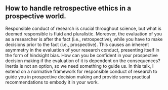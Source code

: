 How to handle retrospective ethics in a prospective world.
---
Responsible conduct of research is crucial throughout science, but what is deemed responsible is fluid and pluralistic. Moreover, the evaluation of you as a researcher is after the fact (i.e., retrospective), while you have to make decisions prior to the fact (i.e., prospective). This causes an inherent asymmetry in the evaluation of your research conduct, presenting itself in the form of hindsight bias. How can you be confident in your prospective decision making if the evaluation of it is dependent on the consequences? Inertia is not an option, so we need something to guide us. In this talk, I extend on a normative framework for responsible conduct of research to guide you in prospective decision making and provide some practical recommendations to embody it in your work.